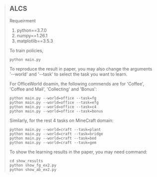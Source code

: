 > ## ALCS
> 
> Requeirment
> 1.   python==3.7.0
> 2.   numpy==1.26.1
> 3.   matplotlib==3.5.3
> 
> To train policies, 
> 
>     python main.py
>
> To reproduce the result in paper, you may also change the arguments '--world' and '--task' to select the task you want to learn.
>
> For OfficeWorld doamin, the following commends are for 'Coffee', 'Coffee and Mail', 'Collecting' and 'Bonus':
> 
>     python main.py --world=office --task=fg
>     python main.py --world=office --task=efg
>     python main.py --world=office --task=c4
>     python main.py --world=office --task=bonus
>
> Similarly, for the rest 4 tasks on MineCraft domain:
> 
>     python main.py --world=craft --task=plant
>     python main.py --world=craft --task=bridge
>     python main.py --world=craft --task=bed
>     python main.py --world=craft --task=gem
>
> 
> To show the learning results in the paper, you may need command:
> 
>     cd show_results
>     python show_fg_ex2.py
>     python show_ab_ex2.py
> 




